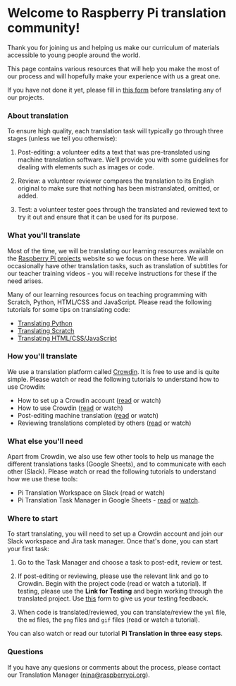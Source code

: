 # Welcome to Raspberry Pi translation community! 

Thank you for joining us and helping us make our curriculum of materials accessible to young people around the world.

This page contains various resources that will help you make the most of our process and will hopefully make your experience with us a great one.

If you have not done it yet, please fill in [this form](https://docs.google.com/a/raspberrypi.org/forms/d/e/1FAIpQLSdoxUvmGwbpx3zcCxXwJEqaBoAQHsTu-v5R4uOTSxv9-OzUEw/viewform) before translating any of our projects. 

### About translation

To ensure high quality, each translation task will typically go through three stages (unless we tell you otherwise):

1. Post-editing: a volunteer edits a text that was pre-translated using machine translation software. We’ll provide you with some guidelines for dealing with elements such as images or code.

2. Review: a volunteer reviewer compares the translation to its English original to make sure that nothing has been mistranslated, omitted, or added. 

3. Test: a volunteer tester goes through the translated and reviewed text to try it out and ensure that it can be used for its purpose.

### What you'll translate

Most of the time, we will be translating our learning resources available on the [Raspberry Pi projects](https://projects.raspberrypi.org) website so we focus on these here. We will occasionally have other translation tasks, such as translation of subtitles for our teacher training videos - you will receive instructions for these if the need arises.

Many of our learning resources focus on teaching programming with Scratch, Python, HTML/CSS and JavaScript. Please read the following tutorials for some tips on translating code:

*	[Translating Python](https://github.com/ninaszymor/Raspberry-Pi-Translation-Guide/blob/master/Technologies/Translating%20Python.md)
* [Translating Scratch](https://github.com/ninaszymor/Raspberry-Pi-Translation-Guide/blob/master/Technologies/Translating%20Scratch.md)
* [Translating HTML/CSS/JavaScript](https://github.com/ninaszymor/Raspberry-Pi-Translation-Guide/blob/master/Technologies/Translating%20HTML.md)

### How you'll translate

We use a translation platform called [Crowdin](https://crowdin.com/). It is free to use and is quite simple. Please watch or read the following tutorials to understand how to use Crowdin:

* How to set up a Crowdin account ([read](https://github.com/ninaszymor/Raspberry-Pi-Translation-Guide/blob/master/Tools/Crowdin%20account.md) or watch)
* How to use Crowdin ([read](https://github.com/ninaszymor/Raspberry-Pi-Translation-Guide/blob/master/Tools/Crowdin.md#how-to-use-crowdin) or watch)
* Post-editing machine translation ([read](https://github.com/ninaszymor/Raspberry-Pi-Translation-Guide/blob/master/Tools/Crowdin.md#translating-files-machine-translation-for-translators) or watch)
* Reviewing translations completed by others ([read](https://github.com/ninaszymor/Raspberry-Pi-Translation-Guide/blob/master/Tools/Crowdin.md#reviewing-files-for-reviewers) or watch)

### What else you'll need

Apart from Crowdin, we also use few other tools to help us manage the different translations tasks (Google Sheets), and to communicate with each other (Slack). Please watch or read the following tutorials to understand how we use these tools:

* Pi Translation Workspace on Slack (read or watch)
* Pi Translation Task Manager in Google Sheets - [read](https://github.com/ninaszymor/Raspberry-Pi-Translation-Guide/blob/master/Tools/Task%20Manager.md) or [watch]().

### Where to start

To start translating, you will need to set up a Crowdin account and join our Slack workspace and Jira task manager. Once that's done, you can start your first task:

1. Go to the Task Manager and choose a task to post-edit, review or test. 

2. If post-editing or reviewing, please use the relevant link and go to Crowdin. Begin with the project code (read or watch a tutorial). If testing, please use the **Link for Testing** and begin working through the translated project. Use [this](https://docs.google.com/forms/d/e/1FAIpQLSd1136TVh8zdM7u8k3U1a6XXCq0H-yrhYp-YbvP36pLiun6Bg/viewform) form to give us your testing feedback.

3. When code is translated/reviewed, you can translate/review the `yml` file, the `md` files, the `png` files and `gif` files (read or watch a tutorial).

You can also watch or read our tutorial **Pi Translation in three easy steps**.

### Questions

If you have any quesions or comments about the process, please contact our Translation Manager (nina@raspberrypi.org).
